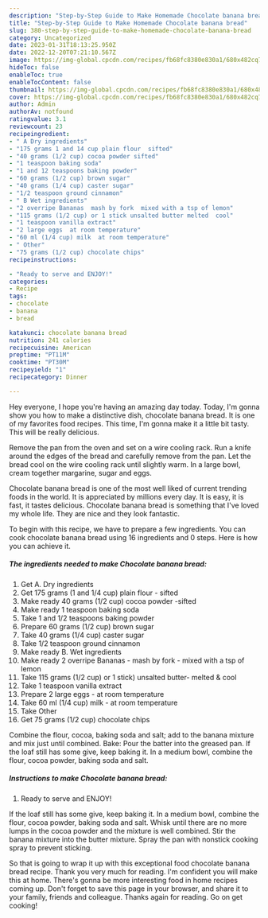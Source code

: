 ```yaml
---
description: "Step-by-Step Guide to Make Homemade Chocolate banana bread"
title: "Step-by-Step Guide to Make Homemade Chocolate banana bread"
slug: 380-step-by-step-guide-to-make-homemade-chocolate-banana-bread
category: Uncategorized
date: 2023-01-31T18:13:25.950Z
date: 2022-12-20T07:21:10.567Z
image: https://img-global.cpcdn.com/recipes/fb68fc8380e830a1/680x482cq70/chocolate-banana-bread-recipe-main-photo.jpg
hideToc: false
enableToc: true
enableTocContent: false
thumbnail: https://img-global.cpcdn.com/recipes/fb68fc8380e830a1/680x482cq70/chocolate-banana-bread-recipe-main-photo.jpg
cover: https://img-global.cpcdn.com/recipes/fb68fc8380e830a1/680x482cq70/chocolate-banana-bread-recipe-main-photo.jpg
author: Admin
authorAv: notfound
ratingvalue: 3.1
reviewcount: 23
recipeingredient:
- " A Dry ingredients"
- "175 grams 1 and 14 cup plain flour  sifted"
- "40 grams (1/2 cup) cocoa powder sifted"
- "1 teaspoon baking soda"
- "1 and 12 teaspoons baking powder"
- "60 grams (1/2 cup) brown sugar"
- "40 grams (1/4 cup) caster sugar"
- "1/2 teaspoon ground cinnamon"
- " B Wet ingredients"
- "2 overripe Bananas  mash by fork  mixed with a tsp of lemon"
- "115 grams (1/2 cup) or 1 stick unsalted butter melted  cool"
- "1 teaspoon vanilla extract"
- "2 large eggs  at room temperature"
- "60 ml (1/4 cup) milk  at room temperature"
- " Other"
- "75 grams (1/2 cup) chocolate chips"
recipeinstructions:

- "Ready to serve and ENJOY!"
categories:
- Recipe
tags:
- chocolate
- banana
- bread

katakunci: chocolate banana bread 
nutrition: 241 calories
recipecuisine: American
preptime: "PT11M"
cooktime: "PT30M"
recipeyield: "1"
recipecategory: Dinner

---
```



Hey everyone, I hope you're having an amazing day today. Today, I'm gonna show you how to make a distinctive dish, chocolate banana bread. It is one of my favorites food recipes. This time, I'm gonna make it a little bit tasty. This will be really delicious.

Remove the pan from the oven and set on a wire cooling rack. Run a knife around the edges of the bread and carefully remove from the pan. Let the bread cool on the wire cooling rack until slightly warm. In a large bowl, cream together margarine, sugar and eggs.

Chocolate banana bread is one of the most well liked of current trending foods in the world. It is appreciated by millions every day. It is easy, it is fast, it tastes delicious. Chocolate banana bread is something that I've loved my whole life. They are nice and they look fantastic.


To begin with this recipe, we have to prepare a few ingredients. You can cook chocolate banana bread using 16 ingredients and 0 steps. Here is how you can achieve it.

<!--inarticleads1-->

##### The ingredients needed to make Chocolate banana bread:

1. Get  A. Dry ingredients
1. Get 175 grams (1 and 1/4 cup) plain flour - sifted
1. Make ready 40 grams (1/2 cup) cocoa powder -sifted
1. Make ready 1 teaspoon baking soda
1. Take 1 and 1/2 teaspoons baking powder
1. Prepare 60 grams (1/2 cup) brown sugar
1. Take 40 grams (1/4 cup) caster sugar
1. Take 1/2 teaspoon ground cinnamon
1. Make ready  B. Wet ingredients
1. Make ready 2 overripe Bananas - mash by fork - mixed with a tsp of lemon
1. Take 115 grams (1/2 cup) or 1 stick) unsalted butter- melted &amp; cool
1. Take 1 teaspoon vanilla extract
1. Prepare 2 large eggs - at room temperature
1. Take 60 ml (1/4 cup) milk - at room temperature
1. Take  Other
1. Get 75 grams (1/2 cup) chocolate chips


Combine the flour, cocoa, baking soda and salt; add to the banana mixture and mix just until combined. Bake: Pour the batter into the greased pan. If the loaf still has some give, keep baking it. In a medium bowl, combine the flour, cocoa powder, baking soda and salt. 

<!--inarticleads2-->

##### Instructions to make Chocolate banana bread:


1. Ready to serve and ENJOY!

If the loaf still has some give, keep baking it. In a medium bowl, combine the flour, cocoa powder, baking soda and salt. Whisk until there are no more lumps in the cocoa powder and the mixture is well combined. Stir the banana mixture into the butter mixture. Spray the pan with nonstick cooking spray to prevent sticking. 

So that is going to wrap it up with this exceptional food chocolate banana bread recipe. Thank you very much for reading. I'm confident you will make this at home. There's gonna be more interesting food in home recipes coming up. Don't forget to save this page in your browser, and share it to your family, friends and colleague. Thanks again for reading. Go on get cooking!
